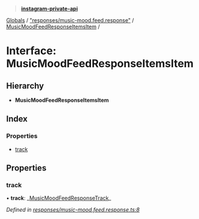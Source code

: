 > **[instagram-private-api](../README.md)**

[Globals](../README.md) / ["responses/music-mood.feed.response"](../modules/_responses_music_mood_feed_response_.md) / [MusicMoodFeedResponseItemsItem](_responses_music_mood_feed_response_.musicmoodfeedresponseitemsitem.md) /

# Interface: MusicMoodFeedResponseItemsItem

## Hierarchy

- **MusicMoodFeedResponseItemsItem**

## Index

### Properties

- [track](_responses_music_mood_feed_response_.musicmoodfeedresponseitemsitem.md#track)

## Properties

### track

• **track**: _[MusicMoodFeedResponseTrack](\_responses_music_mood_feed_response_.musicmoodfeedresponsetrack.md)\_

_Defined in [responses/music-mood.feed.response.ts:8](https://github.com/realinstadude/instagram-private-api/blob/4ae8fec/src/responses/music-mood.feed.response.ts#L8)_
